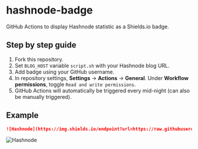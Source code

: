 # hashnode-badge
GitHub Actions to display Hashnode statistic as a Shields.io badge.

## Step by step guide

1. Fork this repository.
2. Set `BLOG_HOST` variable `script.sh` with your Hashnode blog URL.
3. Add badge using your GitHub username.
4. In repository settings, **Settings** -> **Actions** -> **General**. Under **Workflow permissions**, toggle `Read and write permissions`.
5. GitHub Actions will automatically be triggered every mid-night (can also be manually triggered).

## Example

```markdown
![Hashnode](https://img.shields.io/endpoint?url=https://raw.githubusercontent.com/YOUR_USERNAME/hashnode-badge/main/badge.json)
```

![Hashnode](https://img.shields.io/endpoint?url=https://raw.githubusercontent.com/namitoyokota/hashnode-badge/main/badge.json)